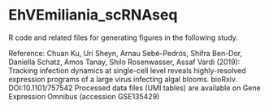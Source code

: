 # EhVEmiliania_scRNAseq

R code and related files for generating figures in the following study.

Reference: Chuan Ku, Uri Sheyn, Arnau Sebé-Pedrós, Shifra Ben-Dor, Daniella Schatz, Amos Tanay, Shilo Rosenwasser, Assaf Vardi (2019): Tracking infection dynamics at single-cell level reveals highly-resolved expression programs of a large virus infecting algal blooms. bioRxiv. DOI:10.1101/757542
Processed data files (UMI tables) are available on Gene Expression Omnibus (accession GSE135429)
